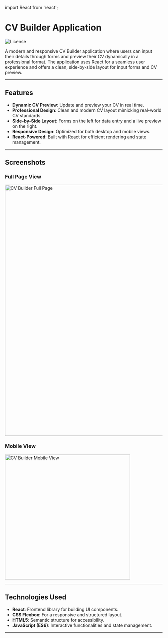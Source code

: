 import React from 'react';

# CV Builder Application

![License](https://img.shields.io/badge/license-MIT-blue.svg)

A modern and responsive CV Builder application where users can input their details through forms and preview their CV dynamically in a professional format. The application uses React for a seamless user experience and offers a clean, side-by-side layout for input forms and CV preview.

---

## Features

- **Dynamic CV Preview**: Update and preview your CV in real time.
- **Professional Design**: Clean and modern CV layout mimicking real-world CV standards.
- **Side-by-Side Layout**: Forms on the left for data entry and a live preview on the right.
- **Responsive Design**: Optimized for both desktop and mobile views.
- **React-Powered**: Built with React for efficient rendering and state management.

---

## Screenshots

### Full Page View

<img alt="CV Builder Full Page" src="./screenshot_full_page.png" width="800px" />

### Mobile View

<img alt="CV Builder Mobile View" src="./screenshot_mobile_view.png" width="400px" />

---

## Technologies Used

- **React**: Frontend library for building UI components.
- **CSS Flexbox**: For a responsive and structured layout.
- **HTML5**: Semantic structure for accessibility.
- **JavaScript (ES6)**: Interactive functionalities and state management.

---

